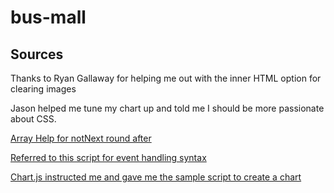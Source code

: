 # bus-mall

## Sources

Thanks to Ryan Gallaway for helping me out with the inner HTML option for clearing images

Jason helped me tune my chart up and told me I should be more passionate about CSS.

[Array Help for notNext round after](https://developer.mozilla.org/en-US/docs/Web/JavaScript/Reference/Global_Objects/Array)

[Referred to this script for event handling syntax](https://github.com/codefellows/seattle-201d70/blob/master/class-11/demo/inclass-demo/app.js)

[Chart.js instructed me and gave me the sample script to create a chart](https://www.chartjs.org/docs/latest/)